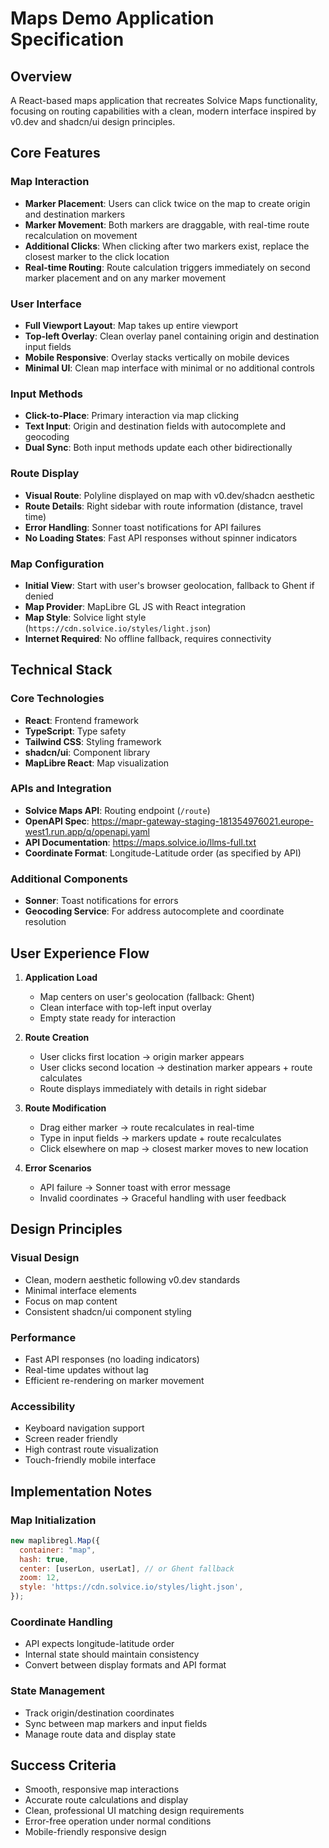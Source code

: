 # Maps Demo Application Specification

## Overview
A React-based maps application that recreates Solvice Maps functionality, focusing on routing capabilities with a clean, modern interface inspired by v0.dev and shadcn/ui design principles.

## Core Features

### Map Interaction
- **Marker Placement**: Users can click twice on the map to create origin and destination markers
- **Marker Movement**: Both markers are draggable, with real-time route recalculation on movement
- **Additional Clicks**: When clicking after two markers exist, replace the closest marker to the click location
- **Real-time Routing**: Route calculation triggers immediately on second marker placement and on any marker movement

### User Interface
- **Full Viewport Layout**: Map takes up entire viewport
- **Top-left Overlay**: Clean overlay panel containing origin and destination input fields
- **Mobile Responsive**: Overlay stacks vertically on mobile devices
- **Minimal UI**: Clean map interface with minimal or no additional controls

### Input Methods
- **Click-to-Place**: Primary interaction via map clicking
- **Text Input**: Origin and destination fields with autocomplete and geocoding
- **Dual Sync**: Both input methods update each other bidirectionally

### Route Display
- **Visual Route**: Polyline displayed on map with v0.dev/shadcn aesthetic
- **Route Details**: Right sidebar with route information (distance, travel time)
- **Error Handling**: Sonner toast notifications for API failures
- **No Loading States**: Fast API responses without spinner indicators

### Map Configuration
- **Initial View**: Start with user's browser geolocation, fallback to Ghent if denied
- **Map Provider**: MapLibre GL JS with React integration
- **Map Style**: Solvice light style (`https://cdn.solvice.io/styles/light.json`)
- **Internet Required**: No offline fallback, requires connectivity

## Technical Stack

### Core Technologies
- **React**: Frontend framework
- **TypeScript**: Type safety
- **Tailwind CSS**: Styling framework
- **shadcn/ui**: Component library
- **MapLibre React**: Map visualization

### APIs and Integration
- **Solvice Maps API**: Routing endpoint (`/route`)
- **OpenAPI Spec**: https://mapr-gateway-staging-181354976021.europe-west1.run.app/q/openapi.yaml
- **API Documentation**: https://maps.solvice.io/llms-full.txt
- **Coordinate Format**: Longitude-Latitude order (as specified by API)

### Additional Components
- **Sonner**: Toast notifications for errors
- **Geocoding Service**: For address autocomplete and coordinate resolution

## User Experience Flow

1. **Application Load**
   - Map centers on user's geolocation (fallback: Ghent)
   - Clean interface with top-left input overlay
   - Empty state ready for interaction

2. **Route Creation**
   - User clicks first location → origin marker appears
   - User clicks second location → destination marker appears + route calculates
   - Route displays immediately with details in right sidebar

3. **Route Modification**
   - Drag either marker → route recalculates in real-time
   - Type in input fields → markers update + route recalculates
   - Click elsewhere on map → closest marker moves to new location

4. **Error Scenarios**
   - API failure → Sonner toast with error message
   - Invalid coordinates → Graceful handling with user feedback

## Design Principles

### Visual Design
- Clean, modern aesthetic following v0.dev standards
- Minimal interface elements
- Focus on map content
- Consistent shadcn/ui component styling

### Performance
- Fast API responses (no loading indicators)
- Real-time updates without lag
- Efficient re-rendering on marker movement

### Accessibility
- Keyboard navigation support
- Screen reader friendly
- High contrast route visualization
- Touch-friendly mobile interface

## Implementation Notes

### Map Initialization
```javascript
new maplibregl.Map({
  container: "map",
  hash: true,
  center: [userLon, userLat], // or Ghent fallback
  zoom: 12,
  style: 'https://cdn.solvice.io/styles/light.json',
});
```

### Coordinate Handling
- API expects longitude-latitude order
- Internal state should maintain consistency
- Convert between display formats and API format

### State Management
- Track origin/destination coordinates
- Sync between map markers and input fields
- Manage route data and display state

## Success Criteria
- Smooth, responsive map interactions
- Accurate route calculations and display
- Clean, professional UI matching design requirements
- Error-free operation under normal conditions
- Mobile-friendly responsive design